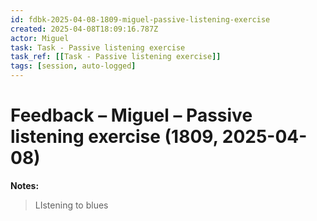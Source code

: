 ```yaml
---
id: fdbk-2025-04-08-1809-miguel-passive-listening-exercise
created: 2025-04-08T18:09:16.787Z
actor: Miguel
task: Task - Passive listening exercise
task_ref: [[Task - Passive listening exercise]]
tags: [session, auto-logged]
---
```


# Feedback – Miguel – Passive listening exercise (1809, 2025-04-08)

**Notes:**  
> LIstening to blues
